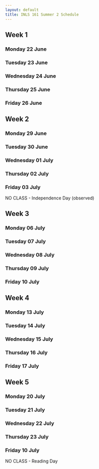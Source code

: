```yaml
---
layout: default
title: INLS 161 Summer 2 Schedule
---
```


## Week 1

### Monday 22 June

### Tuesday 23 June

### Wednesday 24 June

### Thursday 25 June

### Friday 26 June

## Week 2

### Monday 29 June

### Tuesday 30 June

### Wednesday 01 July

### Thursday 02 July

### Friday 03 July 
NO CLASS - Independence Day (observed)

## Week 3

### Monday 06 July

### Tuesday 07 July

### Wednesday 08 July

### Thursday 09 July

### Friday 10 July 

## Week 4

### Monday 13 July

### Tuesday 14 July

### Wednesday 15 July

### Thursday 16 July

### Friday 17 July

## Week 5

### Monday 20 July

### Tuesday 21 July

### Wednesday 22 July

### Thursday 23 July

### Friday 10 July
NO CLASS - Reading Day